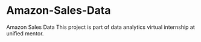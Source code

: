 # Amazon-Sales-Data
Amazon Sales Data
This project is part of data analytics virtual internship at unified mentor.
